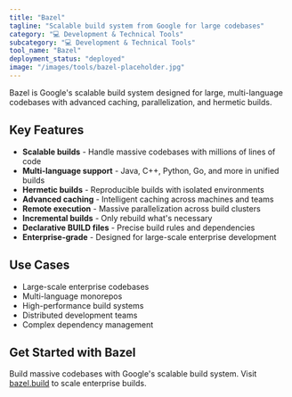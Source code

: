 ```yaml
---
title: "Bazel"
tagline: "Scalable build system from Google for large codebases"
category: "💻 Development & Technical Tools"
subcategory: "💻 Development & Technical Tools"
tool_name: "Bazel"
deployment_status: "deployed"
image: "/images/tools/bazel-placeholder.jpg"
---
```

Bazel is Google's scalable build system designed for large, multi-language codebases with advanced caching, parallelization, and hermetic builds.

## Key Features

- **Scalable builds** - Handle massive codebases with millions of lines of code
- **Multi-language support** - Java, C++, Python, Go, and more in unified builds
- **Hermetic builds** - Reproducible builds with isolated environments
- **Advanced caching** - Intelligent caching across machines and teams
- **Remote execution** - Massive parallelization across build clusters
- **Incremental builds** - Only rebuild what's necessary
- **Declarative BUILD files** - Precise build rules and dependencies
- **Enterprise-grade** - Designed for large-scale enterprise development

## Use Cases

- Large-scale enterprise codebases
- Multi-language monorepos
- High-performance build systems
- Distributed development teams
- Complex dependency management

## Get Started with Bazel

Build massive codebases with Google's scalable build system. Visit [bazel.build](https://bazel.build) to scale enterprise builds.